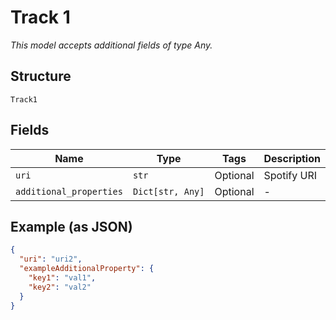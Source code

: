 
# Track 1

*This model accepts additional fields of type Any.*

## Structure

`Track1`

## Fields

| Name | Type | Tags | Description |
|  --- | --- | --- | --- |
| `uri` | `str` | Optional | Spotify URI |
| `additional_properties` | `Dict[str, Any]` | Optional | - |

## Example (as JSON)

```json
{
  "uri": "uri2",
  "exampleAdditionalProperty": {
    "key1": "val1",
    "key2": "val2"
  }
}
```

